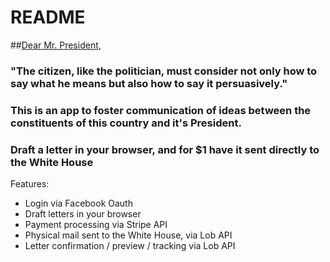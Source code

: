 # README

##[Dear Mr. President,](dearmrpresident.herokuapp.com)

### "The citizen, like the politician, must consider not only how to say what he means but also how to say it persuasively."

### This is an app to foster communication of ideas between the constituents of this country and it's President. 
### Draft a letter in your browser, and for $1 have it sent directly to the White House

Features: 
- Login via Facebook Oauth
- Draft letters in your browser
- Payment processing via Stripe API
- Physical mail sent to the White House, via Lob API
- Letter confirmation / preview / tracking via Lob API